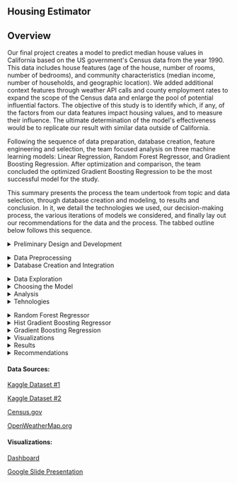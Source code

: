 
## Housing Estimator




## Overview
Our final project creates a model to predict median house values in California based on the US government's Census data from the year 1990. This data includes house features (age of the house, number of rooms, number of bedrooms), and community characteristics (median income, number of households, and geographic location).  We added additional context features through weather API calls and county employment rates to expand the scope of the Census data and enlarge the pool of potential influential factors. The objective of this study is to identify which, if any, of the factors from our data features impact housing values, and to measure their influence. The ultimate determination of the model's effectiveness would be to replicate our result with similar data outside of California.

Following the sequence of data preparation, database creation, feature engineering and selection, the team focused analysis on three machine learning models: Linear Regression, Random Forest Regressor, and Gradient Boosting Regression.  After optimization and comparison, the team concluded the optimized Gradient Boosting Regression to be the most successful model for the study. 

This summary presents the process the team undertook from topic and data selection, through database creation and modeling, to results and conclusion. In it, we detail the technologies we used, our decision-making process, the various iterations of models we considered, and finally lay out our recommendations for the data and the process.  The tabbed outline below follows this sequence.


<details><summary> Preliminary Design and Development </summary>

<p>
  
## Study Design    
The study design followed 5 main steps:  

- Identify the topic  
- Identify our data sources    
- Identify the question to be answered     
- Specify the target variable     
- Determine the model  
  
## Topic and Data Selection    
The topic was selected was housing value trends. Given most recent trends, the team felt that the topic was interesting and relevant, providing a rich opportunity in terms of available data and the broad array of features which can be modeled.   
 
 ### Criteria for Data Selection    
Because this project is based on a machine learning model, one of the most important characteristics was the size of the dataset.  Both overfitting and underfitting are primary concerns in machine learning modelling.  Having a large enough data set helps control for both those conditions. The team set the minimal standard of 10,000 rows to meet this requirement.     
	
In addition to the features above, the team researched availability of community crime statistics and economic indicators.  The deciding factor of whether to include more variables was based on accessibility of the data and on ease with which external data could be merged into the larger dataset. In the end, the team opted for a weather API call and census data on business establishments and number of employees.  

## The Database    

### Description  
This size specification narrowed the number of sources suitable for analysis.   After some searching, the team identified the US Census 1990 dataset from Kaggle ((https://www.kaggle.com/datasets/camnugent/california-housing-prices, (details below) as the main data source, augmented by other data sources. The California Housing Prices database is comprehensive, wide-ranging, saturated in geographic area, and includes geographical location coordinates which can link to a wide range of other data sources.  The external data for county employment figures were derived from census data (Census.gov) and weather from openweathermap.org, both called using APIs. The population information is the Kaggle California cities dataset. After cleaning, restructuring, refining and merging the individual datasets,  these four datasets became the production database and subsequently housed in AWS and connected in pgAdmin.

Component datasets: details
- Census.csv: 
	
    1990 Census data on communities   
    Selected features (3):   
    - counties 
    - Employees 
     - Establishments 
    Observations: 60

 - Housing.csv: 
    1999 Census data on housing in communities in California  
    Data is gathered by block  
    Features (11):  
	
| Column Name | Description |  
| --------------- | --------------- |   
|longitude|A measure of how far west a house is; a higher value is farther west| 
|latitude	|A measure of how far north a house is; a higher value is farther north|
|housingMedianAge	|Median age of a house within a block; a lower number is a newer building|
|totalRooms	|Total number of rooms within a block|
|totalBedrooms	|Total number of bedrooms within a block|
|population	|Total number of people residing within a block|
|households	|Total number of households, a group of people residing within a home unit, for a block|
|medianIncome	|Median income for households within a block of houses (measured in tens of thousands of US Dollars)|
|medianHouseValue	|Median house value for households within a block (measured in US Dollars)|
|oceanProximity	|Location of the house w.r.t ocean/sea|  
	
    Observations: 20,641
	
- Weather data:  
    Weather for specific date called through weather API  
    Features (5):  
    - Max Temp  
    - Humidity  
    - Cloudiness  
    - Wind Speed  
    - Description  
    Observations: 20,433 (after merge with cleaned housing dataset)  

- Population data:  
    Population information by county and city   
    Features (7):  
    - County  
    - City   
    - Incorporation_date  
    - pop_april_1980  
    - pop_april_1990  
    - pop_april_2000  
    - pop_april_2010  
    Observations: 455
	
## Limitations of the Data Set  
  While detailed within the features offered, this dataset had some limitations:  
  
    - the data is gathered by block; however, the data varies by unit   
        - 3 features are median values:  
	    - age of the houses per block;        
	    - income of the population per block; and,       
	    - value of the houses per block      
	- 4 are totals of the represented features within a block: 
	    - number of rooms     
	    - number of bedrooms      
	    - number of people    
            - number of households      

Scaling the data brings the input data points closer together; however, it is more difficult to get a good understanding of what the data is actually saying in interpreting results. For example, it is difficut to properly weight total number of rooms on a block as part of individual house values. If the data set had included the number of houses or dwellings being counted in the per-block reference frame, we could have created calculated features to include in the analysis, such as median number of rooms per house or median number of residents.  
	
Lastly, the data reflects a single point in time, so the  characteristics relevant to house values cannot be observed over time rendering it relatively static. With time data, it would be possible to see how impacts change with the changes in the values of the features themselves, and thus get a more accurate undersanding of true trends.  	
 
</p>
</details>

<p>
<details><summary>Data Preprocessing</summary>

Description of feature engineering and the feature selection, including the team's decision-making process  
	
## Structuring and Cleaning   
Data preparation began with creating a preliminary data structure usng Pandas to merge and join the individual datasets. Creating common columns to link the datasets was the first step.  The housing file did not include any city names, only the geographic coordinates.  The other datasets were identified by city and county.  The initial transformation added the specific city and county names to the housing dataset by using city.py and the location coordinates to list and append each city name to the housing set. 

 ### Census Data  
 #### Starting URL for Census Data API Call.  
url = "https://api.census.gov/data/1990/cbp?get=GEO_TTL,EMP,ESTAB&for=county:*&in=state:06&key=" + census_api_key   
census = requests.get(url).json()  
df = pd.DataFrame(census)  

Original Dataset  

 ![image](https://user-images.githubusercontent.com/101474477/184517692-656ea19d-258b-459f-b8a4-61af6fb7cde9.png)

Cleaning and Manipulation:  
new_columns = ['County', 'Employees', 'Establishments', 'State', 'County Code']
df['County'] = df['County'].map(lambda x: x.rstrip(" County, CA")
df = df.drop(columns=['State', 'County Code'])  

Modified Dataset  

![image](https://user-images.githubusercontent.com/101474477/184517942-b7e7fd2d-e4c3-458a-8407-3788593f9d64.png)


### Population Data   

file = '../Data/cal_populations_city.csv'  
	
Original dataset  
	
![image](https://user-images.githubusercontent.com/101474477/184518484-faac1560-0ac1-417b-9197-56e92bf57d7c.png)

 
Modified dataset  
	
df = df.drop(columns=['Incorportation_date', 'pop_april_1980', 'pop_april_2000', 'pop_april_2010'])  

![image](https://user-images.githubusercontent.com/101474477/184518591-dcf3d531-b956-4e49-9029-66b6bc6b5a35.png)

### Weather Data  	

-Use citypy to join city name to geographical coordinates    
	city = citipy.nearest_city(coordinate[0], coordinate[1]).city_name  

#### Parse the JSON and retrieve data.  
        city_weather = requests.get(city_url).json()  
        #### Parse out the needed data.     
        city_max_temp = city_weather["main"]["temp_max"]  
        city_humidity = city_weather["main"]["humidity"]  
        city_clouds = city_weather["clouds"]["all"]  
        city_wind = city_weather["wind"]["speed"]  
        city_description = city_weather["weather"][0]["description"]  
        #### Append the city information into city_data list.    
        city_data.append({"City": city.title(),    
                          "Max Temp": city_max_temp,  
                          "Humidity": city_humidity,  
                          "Cloudiness": city_clouds,  
                          "Wind Speed": city_wind,  
                          "Description": city_description})  

New Dataset  
	
![image](https://user-images.githubusercontent.com/101474477/184518678-260be8a9-4737-423c-b278-c5f38937b350.png)

### Final Dataset

Original Dataset
	
![image](https://user-images.githubusercontent.com/101474477/184518831-d28b4d60-2a12-4dfb-ae52-c579e0013152.png)

Final Dataset
	
![image](https://user-images.githubusercontent.com/101474477/184518858-df74aed6-729e-4131-aa14-46b62006a836.png)

</p>
</details>

<details><summary>Database Creation and Integration</summary>

## Creating the Table Structure in pgAdmin
	
The team decided to use AWS as the static data repository and use pgAdmin to create the production database. The tables were created in pgAdmin first following the schema:   

![image](https://user-images.githubusercontent.com/101474477/184518914-16ad6780-6e8e-4954-bbc8-e16e3c47df27.png)  
	
The static datasets were then called into pgAdmin through Spark.
	
![image](https://user-images.githubusercontent.com/101474477/184520065-39833e33-0322-4be6-8203-f0e55a328a42.png)

 After being instantiated and joined, the final database was saved to a .csv file and read into Pandas for final data preparation and modelling.


Weather, population, and census were joined into the main dataset, clean_merged_data.csv.

Output database: clean_merged_data.csv
	Observations: 11,454
<p>

</p>
</details>

 
<p>

</p>
</details>

<details><summary>Data Exploration</summary>

<p>
Concurrent with data cleaning and structuring, the team conducted preliminary data analysis to get a feel for the data itself.  This took the form of histogram and rough regression on the database elements.
		
![image](https://user-images.githubusercontent.com/101474477/184519340-7aeb165e-fb85-45ae-a81f-c69508b42a65.png)

![image](https://user-images.githubusercontent.com/101474477/184519385-9baa560a-2d00-4646-98e3-dbda83034041.png)

Few of the variables plotted had normal distributions. Households heavily skew left as does population, total rooms, and total bedrooms.. The continuous variables of median house age, median income, and median house value are more symmetrically distributed as are maximum temperature, humidity and wind speed. 
	
A rough regression plot of these variables against the target variable, median house value displayed as:
The coefficients are the intercept and the slope for each variable. These become the equation for the value predictions for median house value given the value of the independent variable. The formula for the plot of the regression line is y = a+bx where a is the intercept, b is the slope, and x is the value of the independent variable for that observation. 
Population
Y Coefficients:
Intercept	Population	
225,271.17	-4,740.26	

Formula:
Y = 225,271.17-4,740.26*population
Y: House Value	X: Population
215,791	2
211,050	3
206,310	4





	
 </p>
</details>

<details><summary>Choosing the Model</summary>
Explanation of model choice, including limitations and benefits
<p>
Description of how data was split into training and testing sets 
	
	
For that same reason, the team early in the process (concurrent with the data selection and topic selection discussions), determined that either the Random Forest Regressor or the Hist Gradient Boosting Regressor would be good candidates for the final model, since both have a relatively high degree of accuracy while being resistant to overfitting.
 </p>
</details>

<details><summary>Analysis</summary>

Description of how data was split into training and testing sets
Description of the analysis phase of the project  
Description of how the model was trained (or retrained if the team used an existing model)
Description and explanation of model's confusion matrix, including final accuracy score
Additionally, the model obviously addresses the question or problem the team is solving.
	
	

Result of analysis  
Recommendation for future analysis  
Anything the team would have done differently  
<p>

 </p>
</details>

<details><summary>Tehnologies</summary>
Technologies, languages, tools, and algorithms used throughout the project  
<p>

</p>
</details>

	

 


</p>
</details>


<details><summary>Random Forest Regressor</summary>

<p>



</p>
</details>




<details><summary>Hist Gradient Boosting Regressor</summary>

<p>

</p>
</details>


<details><summary>Gradient Boosting Regression</summary>

<p>

Enter infor here

</p>
</details>

<details><summary>Visualizations</summary>

<p>

![image](https://user-images.githubusercontent.com/98067116/183781913-c398ffbe-97f8-47a7-910e-74ae0a09246c.png)

</p>
</details>

<details><summary>Results</summary>

<p>

If editing, insert text here

</p>
</details>



<details><summary>Recommendations</summary>

<p>

If editing, insert text here


</p>
</details>



####  Data Sources:

[Kaggle Dataset #1](https://www.kaggle.com/datasets/camnugent/california-housing-prices)

[Kaggle Dataset #2](https://www.kaggle.com/datasets/camnugent/california-housing-feature-engineering?select=cal_populations_city.csv)

[Census.gov](https://api.census.gov/data/1990/cbp?get=GEO_TTL,EMP,ESTAB&for=county:*&in=state:06&key=)

[OpenWeatherMap.org](http://api.openweathermap.org/data/2.5/weather?units=Imperial&APPID=)

#### Visualizations: 

[Dashboard](https://public.tableau.com/views/Housing_Estimator/Housing_Estimator?:language=en-US&:display_count=n&:origin=viz_share_link)

[Google Slide Presentation](https://docs.google.com/presentation/d/1T7_yxJK3ywl04BYXVCxGlF-N4pR6hri29zj-ifyfONc/edit#slide=id.p)
